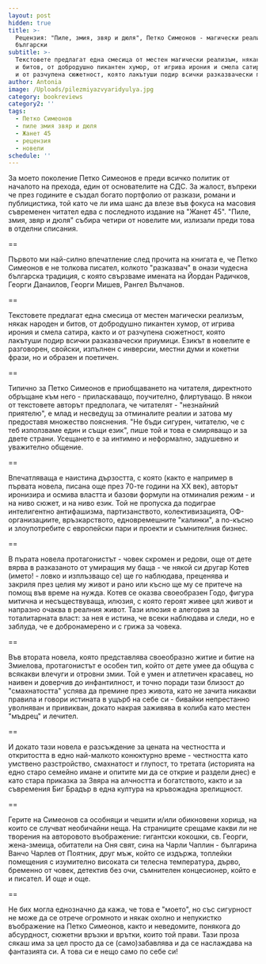 ```yaml
---
layout: post
hidden: true
title: >-
  Рецензия: "Пиле, змия, звяр и дюля", Петко Симеонов - магически реализъм по
  български
subtitle: >-
  Текстовете предлагат една смесица от местен магически реализъм, някак народен
  и битов, от добродушно пикантен хумор, от игрива ирония и смела сатира, както
  и от разчупена сюжетност, която лакътуши подир всички разказвачески приумици
author: Antonia
image: /Uploads/pilezmiyazvyaridyulya.jpg
category: bookreviews
category2: ''
tags:
  - Петко Симеонов
  - пиле змия звяр и дюля
  - Жанет 45
  - рецензия
  - новели
schedule: ''
---
```

За моето поколение Петко Симеонов е преди всичко политик от началото на прехода, един от основателите на СДС. За жалост, въпреки че през годините е създал богато портфолио от разкази, романи и публицистика, той като че ли има шанс да влезе във фокуса на масовия съвременен читател едва с последното издание на "Жанет 45". "Пиле, змия, звяр и дюля" събира четири от новелите ми, излизали преди това в отделни списания. 

\==

Първото ми най-силно впечатление след прочита на книгата е, че Петко Симеонов е не толкова писател, колкото "разказвач" в онази чудесна българска традиция, с която свързваме имената на Йордан Радичков, Георги Данаилов, Георги Мишев, Рангел Вълчанов. 

\==

Текстовете предлагат една смесица от местен магически реализъм, някак народен и битов, от добродушно пикантен хумор, от игрива ирония и смела сатира, както и от разчупена сюжетност, която лакътуши подир всички разказвачески приумици. Езикът в новелите е разговорен, свойски, изпълнен с инверсии, местни думи и кокетни фрази, но и образен и поетичен.  

\==

Типично за Петко Симеонов е приобщаването на читателя, директното обръщане към него - приласкаващо, поучително, флиртуващо. В някои от текстовете авторът предполага, че читателят - "незнайний приятелю", е млад и несведущ за отминалите реалии и затова му предоставя множество пояснения. "Не бъди сигурен, читателю, че с теб използваме един и същи език", пише той и това е смиряващо и за двете страни. Усещането е за интимно и неформално, задушевно и уважително общение. 

\==

Впечатляваща е наистина дързостта, с която (както е например в първата новела, писана още през 70-те години на XX век), авторът иронизира и осмива властта и базови формули на отминалия режим - и на ниво сюжет, и на ниво език. Той не пропуска да подиграе интелигентно антифашизма, партизанството, колективизацията, ОФ-организациите, връзкарството, едновремешните "калинки", а по-късно и злоупотребите с европейски пари и проекти и съмнителния бизнес. 

\==

В пърата новела протагонистът - човек скромен и редови, още от дете вярва в разказаното от умиращия му баща - че някой си другар Котев (името! - ловко и изплъзващо се) ще го наблюдава, преценява и закриля през целия му живот и рано или късно ще му се притече на помощ във време на нужда. Котев се оказва своеобразен Годо, фигура митична и несъществуваща, илюзия, с която героят живее цял живот и напразно очаква в реалния живот. Тази илюзия е алегория за тоталитарната власт: за нея е истина, че всеки наблюдава и следи, но е заблуда, че е добронамерено и с грижа за човека. 

\==

Във втората новела, която представлява своеобразно житие и битие на Змиелова, протагонистът е особен тип, който от дете умее да общува с всякакви влечуги и отровни змии. Той е умен и атлетичен красавец, но наивен и доверчив до инфантилност, и точно поради тази близост до "смахнатостта" успява да премине през живота, като не зачита никакви правила и говори истината в ущърб на себе си - бивайки непрестанно уволняван и привикван, докато накрая заживява в колиба като местен "мъдрец" и лечител. 

\==

И докато тази новела е разсъждение за цената на честността и откритостта в едно най-малкото конюктурно време - честността като умствено разстройство, смахнатост и глупост, то третата (историята на едно старо семейно имане и опитите ми да се открие и раздели днес) е като стара приказка за Звяра на алчността и богатството, както и за съвремения Биг Брадър в една култура на кръвожадна зрелищност. 

\== 

Герите на Симеонов са особняци и чешити и/или обикновени хорица, на които се случват необичайни неща. На страниците срещаме какви ли не творения на авторовото въображение: гигантски кокошки, св. Георги, жена-змеица, обитатели на Оня свят, сина на Чарли Чаплин - българина Ванчо Чарлев от Поятник, друг мъж, който се издържа, топлейки помещения с изумително високата си телесна температура, дърво, бременно от човек, детектив без очи, съмнителен концесионер, който е и писател. И още и още. 

\==

Не бих могла еднозначно да кажа, че това е "моето", но със сигурност не може да се отрече огромното и някак охолно и непукистко въображение на Петко Симеонов, както и неведомите, понякога до абсурдност, сюжетни връзки и врътки, които той прави. Тази проза сякаш има за цел просто да се (само)забавлява и да се наслаждава на фантазията си. А това си е нещо само по себе си!
